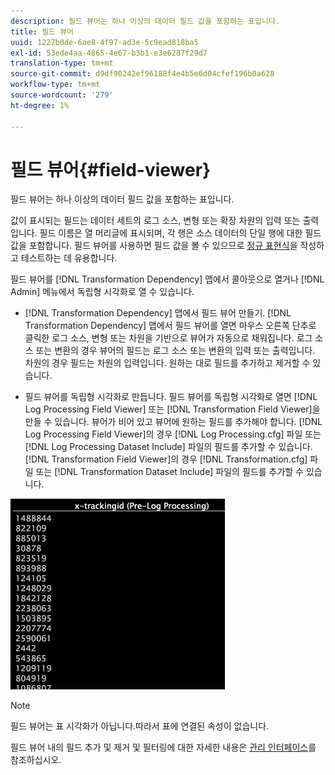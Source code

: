 ```yaml
---
description: 필드 뷰어는 하나 이상의 데이터 필드 값을 포함하는 표입니다.
title: 필드 뷰어
uuid: 1227b0de-6ae8-4f97-ad3e-5c9ead818ba5
exl-id: 53ede4aa-4865-4e67-b3b1-e3e6287f29d7
translation-type: tm+mt
source-git-commit: d9df90242ef96188f4e4b5e6d04cfef196b0a628
workflow-type: tm+mt
source-wordcount: '279'
ht-degree: 1%

---
```


# 필드 뷰어{#field-viewer}

필드 뷰어는 하나 이상의 데이터 필드 값을 포함하는 표입니다.

값이 표시되는 필드는 데이터 세트의 로그 소스, 변형 또는 확장 차원의 입력 또는 출력입니다. 필드 이름은 열 머리글에 표시되며, 각 행은 소스 데이터의 단일 행에 대한 필드 값을 포함합니다. 필드 뷰어를 사용하면 필드 값을 볼 수 있으므로 [정규 표현식](../../../../../home/c-dataset-const-proc/c-reg-exp.md#concept-070077baa419475094ef0469e92c5b9c)을 작성하고 테스트하는 데 유용합니다.

필드 뷰어를 [!DNL Transformation Dependency] 맵에서 콜아웃으로 열거나 [!DNL Admin] 메뉴에서 독립형 시각화로 열 수 있습니다.

* [!DNL Transformation Dependency] 맵에서 필드 뷰어 만들기. [!DNL Transformation Dependency] 맵에서 필드 뷰어를 열면 마우스 오른쪽 단추로 클릭한 로그 소스, 변형 또는 차원을 기반으로 뷰어가 자동으로 채워집니다. 로그 소스 또는 변환의 경우 뷰어의 필드는 로그 소스 또는 변환의 입력 또는 출력입니다. 차원의 경우 필드는 차원의 입력입니다. 원하는 대로 필드를 추가하고 제거할 수 있습니다.

* 필드 뷰어를 독립형 시각화로 만듭니다. 필드 뷰어를 독립형 시각화로 열면 [!DNL Log Processing Field Viewer] 또는 [!DNL Transformation Field Viewer]을 만들 수 있습니다. 뷰어가 비어 있고 뷰어에 원하는 필드를 추가해야 합니다. [!DNL Log Processing Field Viewer]의 경우 [!DNL Log Processing.cfg] 파일 또는 [!DNL Log Processing Dataset Include] 파일의 필드를 추가할 수 있습니다. [!DNL Transformation Field Viewer]의 경우 [!DNL Transformation.cfg] 파일 또는 [!DNL Transformation Dataset Include] 파일의 필드를 추가할 수 있습니다.

![](assets/vis_FieldViewer_OneField.png)

>[!NOTE]
>
>필드 뷰어는 표 시각화가 아닙니다.따라서 표에 연결된 속성이 없습니다.

필드 뷰어 내의 필드 추가 및 제거 및 필터링에 대한 자세한 내용은 [관리 인터페이스](../../../../../home/c-get-started/c-admin-intrf/c-admin-intrf.md#concept-855c1a91e1a948969fab592adca15f74)를 참조하십시오.
